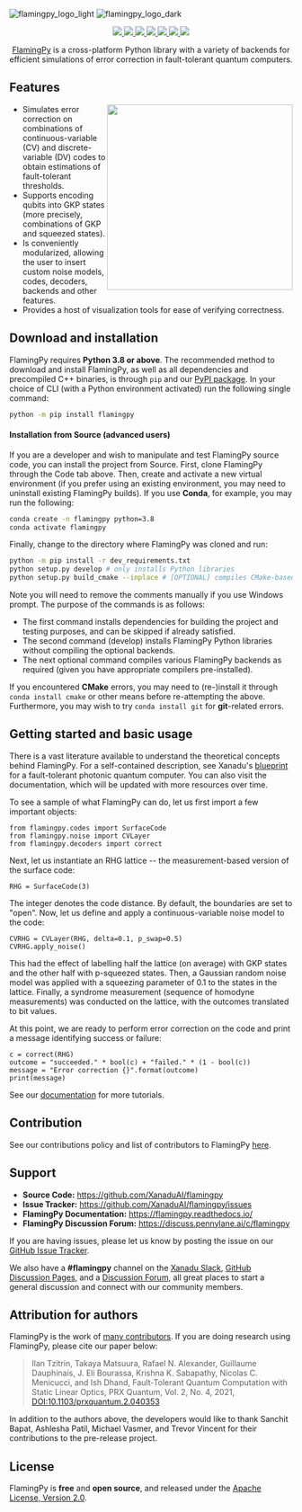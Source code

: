 ![flamingpy_logo_light](https://user-images.githubusercontent.com/57886357/180842159-8fe780a9-8bbe-4421-ae51-c8bd9614aa91.svg#gh-light-mode-only)
![flamingpy_logo_dark](https://user-images.githubusercontent.com/57886357/180842174-0f2785ba-b065-4a76-b288-b75645ebd67a.svg#gh-dark-mode-only)

<p align="center">
  <!-- Tests (GitHub actions) -->
  <a href="https://github.com/XanaduAI/flamingpy/actions/workflows/build_tests.yaml">
    <img src="https://github.com/XanaduAI/flamingpy/actions/workflows/build_tests.yaml/badge.svg" />
  </a>
  <!-- ReadTheDocs -->
  <a href="https://flamingpy.readthedocs.io">
    <img src="https://img.shields.io/readthedocs/flamingpy.svg" />
  </a>
  <!-- CodeFactor -->
  <a href="https://www.codefactor.io/repository/github/xanaduai/flamingpy">
    <img src="https://img.shields.io/codefactor/grade/github/XanaduAI/flamingpy/main" />
  </a>
  <!-- CodeCov -->
  <a href="https://codecov.io/gh/XanaduAI/flamingpy">
    <img src="https://codecov.io/gh/XanaduAI/flamingpy/branch/main/graph/badge.svg?token=3FUq4JZL7X" />
  </a>
  <!-- PyPI (Python Version) -->
  <a href="https://pypi.org/project/flamingpy">
    <img src="https://img.shields.io/pypi/pyversions/flamingpy.svg" />
  </a>
  <!-- PyPI -->
  <a href="https://pypi.org/project/flamingpy">
    <img src="https://img.shields.io/pypi/v/flamingpy.svg" />
  </a>
  <!-- License -->
  <a href="https://www.apache.org/licenses/LICENSE-2.0">
    <img src="https://img.shields.io/pypi/l/flamingpy.svg?logo=apache" />
  </a>
</p>

<p align="center">
 <a href="https://flamingpy.readthedocs.io/en/latest/">FlamingPy</a> is a cross-platform Python library with a variety of backends for efficient simulations of error correction in fault-tolerant quantum computers.
</p>

## Features

<img src="https://user-images.githubusercontent.com/25132802/168440346-9e285190-9527-482e-8877-b64c348df3b5.svg" width="330px" align="right">

* Simulates error correction on combinations of continuous-variable (CV) and discrete-variable (DV) codes to obtain estimations of fault-tolerant thresholds.
* Supports encoding qubits into GKP states (more precisely, combinations of GKP and squeezed states).
* Is conveniently modularized, allowing the user to insert custom noise models, codes, decoders, backends and other features.
* Provides a host of visualization tools for ease of verifying correctness.

## Download and installation

FlamingPy requires **Python 3.8 or above**. The recommended method to download and install FlamingPy, as well as all dependencies and precompiled C++ binaries, is through `pip` and our [PyPI package](https://pypi.org/project/flamingpy). In your choice of CLI (with a Python environment activated) run the following single command:

```bash
python -m pip install flamingpy
```

#### Installation from Source (advanced users)

If you are a developer and wish to manipulate and test FlamingPy source code, you can install the project from Source. First, clone FlamingPy through the Code tab above. Then, create and activate a new virtual environment (if you prefer using an existing environment, you may need to uninstall existing FlamingPy builds). If you use **Conda**, for example, you may run the following:

```bash
conda create -n flamingpy python=3.8
conda activate flamingpy
```

Finally, change to the directory where FlamingPy was cloned and run:

```bash
python -m pip install -r dev_requirements.txt
python setup.py develop # only installs Python libraries
python setup.py build_cmake --inplace # [OPTIONAL] compiles CMake-based backends
```

Note you will need to remove the comments manually if you use Windows prompt. The purpose of the commands is as follows:
- The first command installs dependencies for building the project and testing purposes, and can be skipped if already satisfied. 
- The second command (develop) installs FlamingPy Python libraries without compiling the optional backends. 
- The next optional command compiles various FlamingPy backends as required (given you have appropriate compilers pre-installed). 

If you encountered **CMake** errors, you may need to (re-)install it through `conda install cmake` or other means before re-attempting the above. Furthermore, you may wish to try `conda install git` for **git**-related errors. 

## Getting started and basic usage

There is a vast literature available to understand the theoretical concepts behind FlamingPy. For a self-contained description, see Xanadu's [blueprint](https://quantum-journal.org/papers/q-2021-02-04-392/) for a fault-tolerant photonic quantum computer. You can also visit the documentation, which will be updated with more resources over time.

To see a sample of what FlamingPy can do, let us first import a few important objects:

```
from flamingpy.codes import SurfaceCode
from flamingpy.noise import CVLayer
from flamingpy.decoders import correct
```

Next, let us instantiate an RHG lattice -- the measurement-based version of the surface code:

```
RHG = SurfaceCode(3)
```

The integer denotes the code distance. By default, the boundaries are set to "open". Now, let us define and apply a continuous-variable noise model to the code:

```
CVRHG = CVLayer(RHG, delta=0.1, p_swap=0.5)
CVRHG.apply_noise()
```

This had the effect of labelling half the lattice (on average) with GKP states and the other half with p-squeezed states. Then, a Gaussian random noise model was applied with a squeezing parameter of 0.1 to the states in the lattice. Finally, a syndrome measurement (sequence of homodyne measurements) was conducted on the lattice, with the outcomes translated to bit values.

At this point, we are ready to perform error correction on the code and print a message identifying success or failure:

```
c = correct(RHG)
outcome = "succeeded." * bool(c) + "failed." * (1 - bool(c))
message = "Error correction {}".format(outcome)
print(message)
```

See our [documentation](https://flamingpy.readthedocs.io/en/latest/usage/tutorials.html) for more tutorials.



<!-- ## Performance Demos -->


## Contribution

See our contributions policy and list of contributors to FlamingPy [here](https://github.com/XanaduAI/flamingpy/blob/main/.github/CONTRIBUTING.rst).


## Support

- **Source Code:** https://github.com/XanaduAI/flamingpy
- **Issue Tracker:** https://github.com/XanaduAI/flamingpy/issues
- **FlamingPy Documentation:** https://flamingpy.readthedocs.io/
- **FlamingPy Discussion Forum:** https://discuss.pennylane.ai/c/flamingpy

If you are having issues, please let us know by posting the issue on our [GitHub Issue Tracker](https://github.com/XanaduAI/flamingpy/issues).

We also have a **#flamingpy** channel on the [Xanadu Slack](https://join.slack.com/t/xanadu-quantum/shared_invite/zt-1bmpli2c0-Qjb_PvCi2ewH6xfbM6mLmw), [GitHub Discussion Pages](https://github.com/XanaduAI/flamingpy/discussions), and a [Discussion Forum](https://discuss.pennylane.ai/c/flamingpy), all great places to start a general discussion and connect with our community members.


## Attribution for authors

FlamingPy is the work of [many contributors](https://github.com/XanaduAI/flamingpy/graphs/contributors). If you are doing research using FlamingPy, please cite our paper below:


> Ilan Tzitrin, Takaya Matsuura, Rafael N. Alexander, Guillaume Dauphinais, J. Eli Bourassa, Krishna K. Sabapathy, Nicolas C. Menicucci, and Ish Dhand,
> Fault-Tolerant Quantum Computation with Static Linear Optics, PRX Quantum, Vol. 2, No. 4, 2021,
> [DOI:10.1103/prxquantum.2.040353](http://dx.doi.org/10.1103/PRXQuantum.2.040353)

In addition to the authors above, the developers would like to thank Sanchit Bapat, Ashlesha Patil, Michael Vasmer, and Trevor Vincent for their contributions to the pre-release project.
## License

FlamingPy is **free** and **open source**, and released under the [Apache License, Version 2.0](http://www.apache.org/licenses/LICENSE-2.0).
